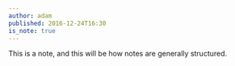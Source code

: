 ```yaml
---
author: adam
published: 2016-12-24T16:30
is_note: true
---
```


This is a note, and this will be how notes are generally structured.
